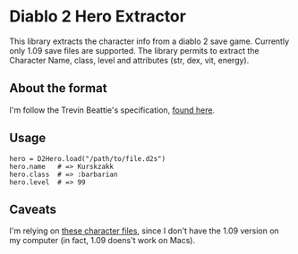 # Diablo 2 Hero Extractor

This library extracts the character info from a diablo 2 save game.
Currently only 1.09 save files are supported. The library permits to
extract the Character Name, class, level and attributes (str, dex, vit,
energy).

## About the format

I'm follow the Trevin Beattie's specification, [found here](http://www.ladderhall.com/ericjwin/109/trevin/trevinfileformat.html).

## Usage

    hero = D2Hero.load("/path/to/file.d2s")
    hero.name   # => Kurskzakk
    hero.class  # => :barbarian
    hero.level  # => 99

## Caveats

I'm relying on [these character files](http://www.ladderhall.com/ericjwin/109/index.html), since I don't have the 1.09 version on my computer (in fact, 1.09 doens't work on Macs).
